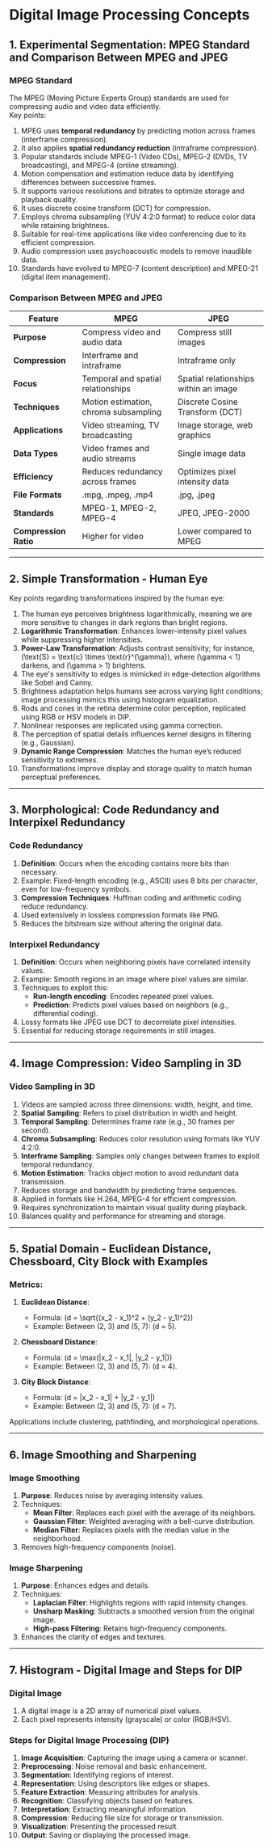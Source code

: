 
# Digital Image Processing Concepts

## 1. **Experimental Segmentation: MPEG Standard and Comparison Between MPEG and JPEG**

### MPEG Standard
The MPEG (Moving Picture Experts Group) standards are used for compressing audio and video data efficiently.  
Key points:
1. MPEG uses **temporal redundancy** by predicting motion across frames (interframe compression).
2. It also applies **spatial redundancy reduction** (intraframe compression).
3. Popular standards include MPEG-1 (Video CDs), MPEG-2 (DVDs, TV broadcasting), and MPEG-4 (online streaming).
4. Motion compensation and estimation reduce data by identifying differences between successive frames.
5. It supports various resolutions and bitrates to optimize storage and playback quality.
6. It uses discrete cosine transform (DCT) for compression.
7. Employs chroma subsampling (YUV 4:2:0 format) to reduce color data while retaining brightness.
8. Suitable for real-time applications like video conferencing due to its efficient compression.
9. Audio compression uses psychoacoustic models to remove inaudible data.
10. Standards have evolved to MPEG-7 (content description) and MPEG-21 (digital item management).

### Comparison Between MPEG and JPEG

| Feature            | MPEG                                   | JPEG                                  |
|--------------------|---------------------------------------|---------------------------------------|
| **Purpose**        | Compress video and audio data         | Compress still images                |
| **Compression**    | Interframe and intraframe             | Intraframe only                      |
| **Focus**          | Temporal and spatial relationships    | Spatial relationships within an image|
| **Techniques**     | Motion estimation, chroma subsampling | Discrete Cosine Transform (DCT)      |
| **Applications**   | Video streaming, TV broadcasting      | Image storage, web graphics          |
| **Data Types**     | Video frames and audio streams        | Single image data                    |
| **Efficiency**     | Reduces redundancy across frames      | Optimizes pixel intensity data        |
| **File Formats**   | .mpg, .mpeg, .mp4                     | .jpg, .jpeg                          |
| **Standards**      | MPEG-1, MPEG-2, MPEG-4                | JPEG, JPEG-2000                      |
| **Compression Ratio** | Higher for video                    | Lower compared to MPEG               |

---

## 2. **Simple Transformation - Human Eye**

Key points regarding transformations inspired by the human eye:
1. The human eye perceives brightness logarithmically, meaning we are more sensitive to changes in dark regions than bright regions.
2. **Logarithmic Transformation**: Enhances lower-intensity pixel values while suppressing higher intensities.
3. **Power-Law Transformation**: Adjusts contrast sensitivity; for instance, \(\text{S} = \text{c} \times \text{r}^{\gamma}\), where \(\gamma < 1\) darkens, and \(\gamma > 1\) brightens.
4. The eye's sensitivity to edges is mimicked in edge-detection algorithms like Sobel and Canny.
5. Brightness adaptation helps humans see across varying light conditions; image processing mimics this using histogram equalization.
6. Rods and cones in the retina determine color perception, replicated using RGB or HSV models in DIP.
7. Nonlinear responses are replicated using gamma correction.
8. The perception of spatial details influences kernel designs in filtering (e.g., Gaussian).
9. **Dynamic Range Compression**: Matches the human eye’s reduced sensitivity to extremes.
10. Transformations improve display and storage quality to match human perceptual preferences.

---

## 3. **Morphological: Code Redundancy and Interpixel Redundancy**

### Code Redundancy
1. **Definition**: Occurs when the encoding contains more bits than necessary.
2. Example: Fixed-length encoding (e.g., ASCII) uses 8 bits per character, even for low-frequency symbols.
3. **Compression Techniques**: Huffman coding and arithmetic coding reduce redundancy.
4. Used extensively in lossless compression formats like PNG.
5. Reduces the bitstream size without altering the original data.

### Interpixel Redundancy
1. **Definition**: Occurs when neighboring pixels have correlated intensity values.
2. Example: Smooth regions in an image where pixel values are similar.
3. Techniques to exploit this:
   - **Run-length encoding**: Encodes repeated pixel values.
   - **Prediction**: Predicts pixel values based on neighbors (e.g., differential coding).
4. Lossy formats like JPEG use DCT to decorrelate pixel intensities.
5. Essential for reducing storage requirements in still images.

---

## 4. **Image Compression: Video Sampling in 3D**

### Video Sampling in 3D
1. Videos are sampled across three dimensions: width, height, and time.
2. **Spatial Sampling**: Refers to pixel distribution in width and height.
3. **Temporal Sampling**: Determines frame rate (e.g., 30 frames per second).
4. **Chroma Subsampling**: Reduces color resolution using formats like YUV 4:2:0.
5. **Interframe Sampling**: Samples only changes between frames to exploit temporal redundancy.
6. **Motion Estimation**: Tracks object motion to avoid redundant data transmission.
7. Reduces storage and bandwidth by predicting frame sequences.
8. Applied in formats like H.264, MPEG-4 for efficient compression.
9. Requires synchronization to maintain visual quality during playback.
10. Balances quality and performance for streaming and storage.

---

## 5. **Spatial Domain - Euclidean Distance, Chessboard, City Block with Examples**

### Metrics:
1. **Euclidean Distance**:
   - Formula: \(d = \sqrt{(x_2 - x_1)^2 + (y_2 - y_1)^2}\)
   - Example: Between (2, 3) and (5, 7): \(d = 5\).

2. **Chessboard Distance**:
   - Formula: \(d = \max(|x_2 - x_1|, |y_2 - y_1|)\)
   - Example: Between (2, 3) and (5, 7): \(d = 4\).

3. **City Block Distance**:
   - Formula: \(d = |x_2 - x_1| + |y_2 - y_1|\)
   - Example: Between (2, 3) and (5, 7): \(d = 7\).

Applications include clustering, pathfinding, and morphological operations.

---

## 6. **Image Smoothing and Sharpening**

### Image Smoothing
1. **Purpose**: Reduces noise by averaging intensity values.
2. Techniques:
   - **Mean Filter**: Replaces each pixel with the average of its neighbors.
   - **Gaussian Filter**: Weighted averaging with a bell-curve distribution.
   - **Median Filter**: Replaces pixels with the median value in the neighborhood.
3. Removes high-frequency components (noise).

### Image Sharpening
1. **Purpose**: Enhances edges and details.
2. Techniques:
   - **Laplacian Filter**: Highlights regions with rapid intensity changes.
   - **Unsharp Masking**: Subtracts a smoothed version from the original image.
   - **High-pass Filtering**: Retains high-frequency components.
3. Enhances the clarity of edges and textures.

---

## 7. **Histogram - Digital Image and Steps for DIP**

### Digital Image
1. A digital image is a 2D array of numerical pixel values.
2. Each pixel represents intensity (grayscale) or color (RGB/HSV).

### Steps for Digital Image Processing (DIP)
1. **Image Acquisition**: Capturing the image using a camera or scanner.
2. **Preprocessing**: Noise removal and basic enhancement.
3. **Segmentation**: Identifying regions of interest.
4. **Representation**: Using descriptors like edges or shapes.
5. **Feature Extraction**: Measuring attributes for analysis.
6. **Recognition**: Classifying objects based on features.
7. **Interpretation**: Extracting meaningful information.
8. **Compression**: Reducing file size for storage or transmission.
9. **Visualization**: Presenting the processed result.
10. **Output**: Saving or displaying the processed image.
